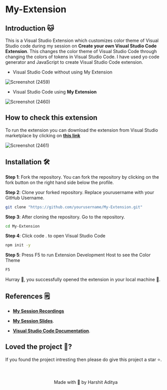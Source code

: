 # My-Extension

## Introduction 🐱‍
This is a Visual Studio Extension which customizes color theme of Visual Studio code during my session on **Create your own Visual Studio Code Extension**. This changes the color theme of Visual Studio Code through changing the colors of tokens in Visual Studio Code. I have used yo code generator and JavaScript to create Visual Studio Code extension. 

- Visual Studio Code without using My Extension

![Screenshot (2459)](https://user-images.githubusercontent.com/71604531/189512891-afbacbc3-91af-439c-b69b-5c4dec5b4c45.png)

- Visual Studio Code using **My Extension** 

![Screenshot (2460)](https://user-images.githubusercontent.com/71604531/189512951-6494430b-7de8-46e0-a352-8a00ed8604aa.png)

## How to check this extension 
To run the extension you can download the extension from Visual Studio marketplace by clicking on **<u><a href="https://marketplace.visualstudio.com/items?itemName=MSFTDev.my-extensions-dark&ssr=false#overview">this link</a></u>**

![Screenshot (2461)](https://user-images.githubusercontent.com/71604531/189519809-5ca47374-7d0c-4c1e-b1e7-2a5c8d2b9a68.png)

## Installation 🛠️
  **Step 1**: Fork the repository. You can fork the repository by clicking on the fork button on the right hand side below the profile.<br> 
  
  **Step 2**: Clone your forked repository. Replace yourusername with your GitHub Username. 
  
  ```sh
git clone "https://github.com/yourusername/My-Extension.git"
``` 
  **Step 3**: After cloning the repository. Go to the repository. 
  
  ```sh
cd My-Extension
``` 
  **Step 4**: Click code . to open Visual Studio Code 
  
  ```sh
npm init -y 
```
  **Step 5**: Press F5 to run Extension Development Host to see the Color Theme   
  
  ```sh
F5
``` 
Hurray 🥳, you successfully opened the extension in your local machine 🎉. 

## References 🗒️

- **<a href="https://stdntpartners-my.sharepoint.com/:v:/g/personal/harshit_aditya_studentambassadors_com/EeV_9VGlFJpHoR9WEzdbsXsB50tmug3vQrk29JjWjaWvvg?e=sINRBC">My Session Recordings</a>**
  
- **<a href="https://stdntpartners-my.sharepoint.com/:p:/g/personal/harshit_aditya_studentambassadors_com/EZaVmC2NwAxEmkQtcedEEsoBx5CdXPJqVOWaZDoizZr5Cw?e=ERTncb">My Session Slides</a>**. 
  
- **<a href="https://code.visualstudio.com/api/get-started/your-first-extension">Visual Studio Code Documentation</a>**. 

## Loved the project 💖? 
  
  If you found the project intresting then please do give this project a star ⭐. 
  <br> <br> <br>
   <p align="center" width="100%">
   Made with 💖 by Harshit Aditya   
</p>
